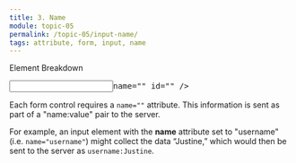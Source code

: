 ```yaml
---
title: 3. Name
module: topic-05
permalink: /topic-05/input-name/
tags: attribute, form, input, name
---
```


<div class="divider-heading"></div>


<div id="code-heading">Element Breakdown <i class="fas fa-battery-three-quarter"></i></div>
<pre id="breakdown-block">
<input type="" <span class="pulsate">name=""</span> id="" />
</pre>


Each form control requires a `name=""` attribute. This information is sent as part of a "name:value" pair to the server.

For example, an input element with the **name** attribute set to "username" (i.e. `name="username"`) might collect the data “Justine,” which would then be sent to the server as `username:Justine`.
